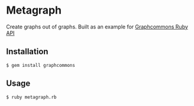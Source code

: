 # Metagraph
Create graphs out of graphs. Built as an example for [Graphcommons Ruby API](https://github.com/ta6o/graphcommons-ruby "Source code")

## Installation
```
$ gem install graphcommons
```

## Usage
```
$ ruby metagraph.rb
```

